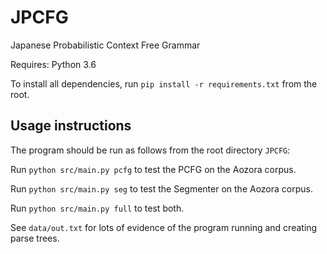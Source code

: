 # JPCFG

Japanese Probabilistic Context Free Grammar

Requires: Python 3.6

To install all dependencies, run `pip install -r requirements.txt` from the root.

## Usage instructions

The program should be run as follows from the root directory `JPCFG`:

Run `python src/main.py pcfg` to test the PCFG on the Aozora corpus.

Run `python src/main.py seg` to test the Segmenter on the Aozora corpus.

Run `python src/main.py full` to test both.

See `data/out.txt` for lots of evidence of the program running and creating parse trees.
